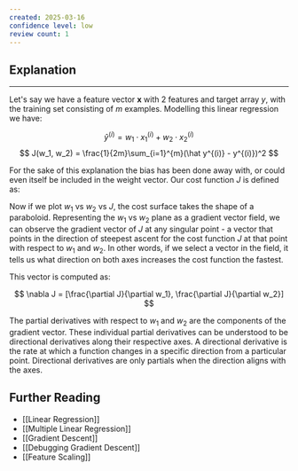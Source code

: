 ```yaml
---
created: 2025-03-16
confidence level: low
review count: 1
---
```

## Explanation
---
Let's say we have a feature vector $\mathbf x$ with 2 features and target array $y$, with the training set consisting of $m$ examples. Modelling this linear regression we have:

$$ \hat y^{(i)} = w_1 \cdot x_1^{(i)} + w_2 \cdot x_2^{(i)} $$
$$ J(w_1, w_2) = \frac{1}{2m}\sum_{i=1}^{m}(\hat y^{(i)} - y^{(i)})^2 $$

For the sake of this explanation the bias has been done away with, or could even itself be included in the weight vector.  Our cost function $J$ is defined as:

Now if we plot $w_1$ vs $w_2$ vs  $J$, the cost surface takes the shape of a paraboloid. Representing the $w_1$ vs $w_2$ plane as a gradient vector field, we can observe the gradient vector of $J$ at any singular point - a vector that points in the direction of steepest ascent for the cost function $J$ at that point with respect to $w_1$ and $w_2$. In other words, if we select a vector in the field, it tells us what direction on both axes increases the cost function the fastest.

This vector is computed as:

$$ \nabla J = [\frac{\partial J}{\partial w_1}, \frac{\partial J}{\partial w_2}] $$

The partial derivatives with respect to $w_1$ and $w_2$ are the components of the gradient vector. These individual partial derivatives can be understood to be directional derivatives along their respective axes. A directional derivative is the rate at which a function changes in a specific direction from a particular point. Directional derivatives are only partials when the direction aligns with the axes.

## Further Reading
- [[Linear Regression]]
- [[Multiple Linear Regression]]
- [[Gradient Descent]]
- [[Debugging Gradient Descent]]
- [[Feature Scaling]]